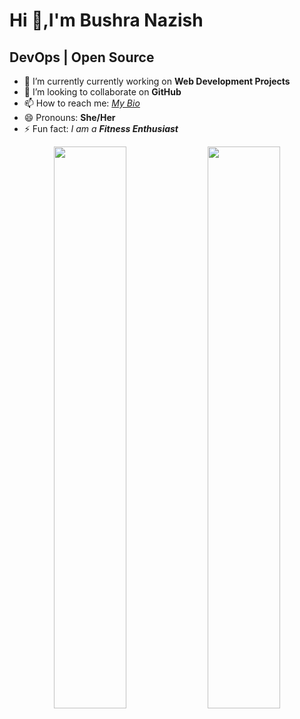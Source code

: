 # Hi 👋,I'm Bushra Nazish

## **DevOps | Open Source**

- 🌱 I’m currently currently working on **Web Development Projects**
- 👯 I’m looking to collaborate on **GitHub** 
- 📫 How to reach me: [*My Bio*](https://linktr.ee/BushraNazish)
- 😄 Pronouns: **She/Her**
- ⚡ Fun fact: *I am a **Fitness Enthusiast***

<!--
**BushraNazish/BushraNazish** is a ✨ _special_ ✨ repository because its `README.md` (this file) appears on your GitHub profile.

Here are some ideas to get you started:

- 🔭 I’m currently working on ...
- 🌱 I’m currently learning ...
- 👯 I’m looking to collaborate on ...
- 🤔 I’m looking for help with ...
- 💬 Ask me about ...
- 📫 How to reach me: ...
- 😄 Pronouns: ...
- ⚡ Fun fact: ...
-->

<p align="center">
   <img width="48%" src="https://github-readme-stats.vercel.app/api?username=BushraNazish&show_icons=true&theme=tokyonight" />
   <img width="48%" src="https://github-readme-streak-stats.herokuapp.com/?user=BushraNazish&theme=tokyonight" />
</p>
